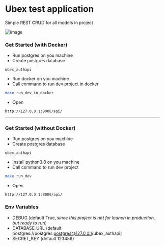 # Ubex test application
Simple REST CRUD for all models in project

![image](https://i.ibb.co/f9jSZ3G/2020-06-21-14-55-36.png)


### Get Started (with Docker)
- Run postgres on you machine
- Create postgres database
```
ubex_authapi
```
- Run docker on you machine
- Call command to run dev project in docker 
```bash
make run_dev_in_docker
```
- Open
```
http://127.0.0.1:8000/api/
```
---
### Get Started (without Docker)
- Run postgres on you machine
- Create postgres database
```
ubex_authapi
```
- Install python3.8 on you machine
- Call command to run dev project
```bash
make run_dev
```
- Open
```
http://127.0.0.1:8000/api/
```


### Env Variables
- DEBUG (default True, *since this project is not for launch in production, but ready to run*)
- DATABASE_URL (default postgres://postgres:postgres@127.0.0.1/ubex_authapi)
- SECRET_KEY (default 123456)
